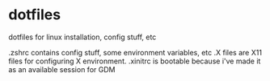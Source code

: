 # dotfiles
dotfiles for linux installation, config stuff, etc

.zshrc contains config stuff, some environment variables, etc
.X files are X11 files for configuring X environment. 
.xinitrc is bootable because i've made it as an available session for GDM
